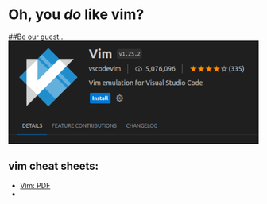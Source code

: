 # Oh, you *do* like vim?

##Be our guest..
![vim-extension](./assets/vim.png)

## vim cheat sheets:

-  [Vim: PDF](./cheat-sheets/vim-cheatsheet.pdf)
- 